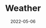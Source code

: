 ---
title: Weather
id: weather
tech: API, JavaScript
date: 2022-05-06
link: /code/weather
linktext: View
---